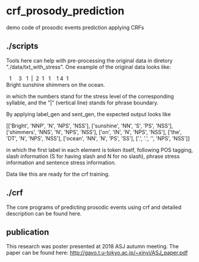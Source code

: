
# crf_prosody_prediction
demo code of prosodic events prediction applying CRFs

## ./scripts

Tools here can help with pre-processing the original data in diretory "./data/txt_with_stress".
One example of the original data looks like:

<a class="monospaced">
&nbsp&nbsp1&nbsp&nbsp&nbsp&nbsp&nbsp3&nbsp&nbsp&nbsp1&nbsp&nbsp|&nbsp&nbsp2&nbsp&nbsp1&nbsp&nbsp&nbsp1&nbsp&nbsp&nbsp&nbsp1&nbsp4&nbsp&nbsp1<br>   
Bright sunshine shimmers on the ocean. </a>

in which the numbers stand for the stress level of the corresponding syllable, and the "|" (vertical line) stands for phrase boundary.

By applying label_gen and sent_gen, the expected output looks like

[['Bright', 'NNP', 'N', 'NPS', 'NSS'], ['sunshine', 'NN', 'S', 'PS', 'NSS'], ['shimmers', 'NNS', 'N', 'NPS', 'NSS'], ['on', 'IN', 'N', 'NPS', 'NSS'], ['the', 'DT', 'N', 'NPS', 'NSS'], ['ocean', 'NN', 'N', 'PS', 'SS'], ['.', '.', '', 'NPS', 'NSS']]

in which the first label in each element is token itself, following POS tagging, slash information (S for having slash and N for no slash), phrase stress information and sentence stress information. 

Data like this are ready for the crf training.

## ./crf

The core programs of predicting prosodic events using crf and detailed description can be found here.

## publication
This research was poster presented at 2018 ASJ autumn meeting. The paper can be found here:
http://gavo.t.u-tokyo.ac.jp/~xinyi/ASJ_paper.pdf
